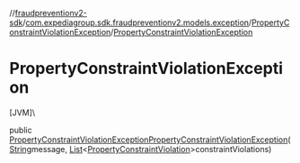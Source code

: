 //[fraudpreventionv2-sdk](../../../index.md)/[com.expediagroup.sdk.fraudpreventionv2.models.exception](../index.md)/[PropertyConstraintViolationException](index.md)/[PropertyConstraintViolationException](-property-constraint-violation-exception.md)

# PropertyConstraintViolationException

[JVM]\

public [PropertyConstraintViolationException](index.md)[PropertyConstraintViolationException](-property-constraint-violation-exception.md)([String](https://docs.oracle.com/javase/8/docs/api/java/lang/String.html)message, [List](https://docs.oracle.com/javase/8/docs/api/java/util/List.html)&lt;[PropertyConstraintViolation](../-property-constraint-violation/index.md)&gt;constraintViolations)
